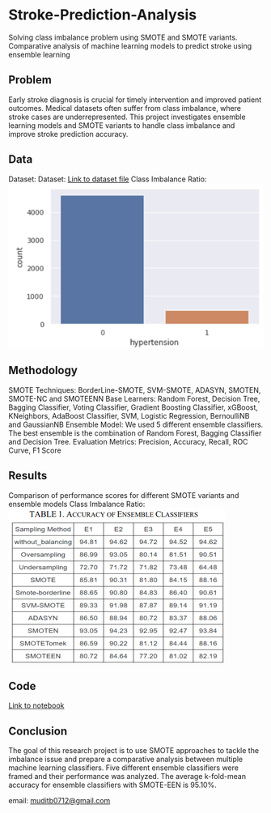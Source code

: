 # Stroke-Prediction-Analysis
Solving class imbalance problem using SMOTE and SMOTE variants.
Comparative analysis of machine learning models to predict stroke using ensemble learning

## Problem
Early stroke diagnosis is crucial for timely intervention and improved patient outcomes. Medical datasets often suffer from class imbalance, where stroke cases are underrepresented. This project investigates ensemble learning models and SMOTE variants to handle class imbalance and improve stroke prediction accuracy.

## Data
Dataset: Dataset: [Link to dataset file](healthcare-dataset-stroke-data.csv)
Class Imbalance Ratio: ![Class Imbalance](images/class_imbalance.png)

## Methodology
SMOTE Techniques: BorderLine-SMOTE, SVM-SMOTE, ADASYN, SMOTEN, SMOTE-NC and SMOTEENN
Base Learners: Random Forest, Decision Tree, Bagging Classifier, Voting Classifier, Gradient Boosting Classifier, xGBoost, KNeighbors, AdaBoost Classifier, SVM, Logistic Regression, BernoulliNB and GaussianNB
Ensemble Model: We used 5 different ensemble classifiers. The best ensemble is the combination of Random Forest, Bagging Classifier and Decision Tree.
Evaluation Metrics: Precision, Accuracy, Recall, ROC Curve, F1 Score

## Results
Comparison of performance scores for different SMOTE variants and ensemble models
Class Imbalance Ratio: ![Accuracy](images/accuracy.png)

## Code
[Link to notebook](Stroke_Prediction.ipynb)

## Conclusion
The goal of this research project is to use SMOTE approaches to tackle the imbalance issue and prepare a comparative analysis between multiple machine learning classifiers.
Five different ensemble classifiers were framed and their performance was analyzed. The average k-fold-mean accuracy for ensemble classifiers with SMOTE-EEN is 95.10%.

email: muditb0712@gmail.com

